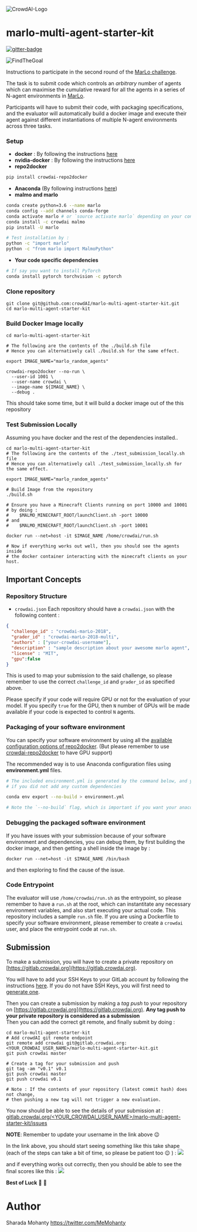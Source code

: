 ![CrowdAI-Logo](https://github.com/crowdAI/crowdai/raw/master/app/assets/images/misc/crowdai-logo-smile.svg?sanitize=true)
# marlo-multi-agent-starter-kit

[![gitter-badge](https://badges.gitter.im/Microsoft/malmo.png)](https://gitter.im/Microsoft/malmo)   

![FindTheGoal](https://media.giphy.com/media/1gWkQbDsHOfo4kZXZv/giphy.gif)

Instructions to participate in the second round of the [MarLo challenge](https://www.crowdai.org/challenges/marlo-2018). 

The task is to submit code which controls an *arbitrary* number of agents which can maximise the cumulative reward for all the agents in a series of N-agent environments in [MarLo](https://marlo.readthedocs.io).

Participants will have to submit their code, with packaging specifications, and the evaluator will automatically build a docker image and execute their agent against different instantiations of multiple N-agent environments across three tasks.

### Setup
* **docker** : By following the instructions [here](https://docs.docker.com/install/linux/docker-ce/ubuntu/)
* **nvidia-docker** : By following the instructions [here](https://github.com/nvidia/nvidia-docker/wiki/Installation-(version-2.0))
* **repo2docker**
```sh
pip install crowdai-repo2docker
```
* **Anaconda** (By following instructions [here](https://www.anaconda.com/download)) 
* **malmo and marlo**
```sh 
conda create python=3.6 --name marlo
conda config --add channels conda-forge
conda activate marlo # or `source activate marlo` depending on your conda version
conda install -c crowdai malmo
pip install -U marlo

# Test installation by :
python -c "import marlo"
python -c "from marlo import MalmoPython"
```
* **Your code specific dependencies**
```sh
# If say you want to install PyTorch
conda install pytorch torchvision -c pytorch
```

### Clone repository 
```
git clone git@github.com:crowdAI/marlo-multi-agent-starter-kit.git
cd marlo-multi-agent-starter-kit
```

### Build Docker Image locally 
```
cd marlo-multi-agent-starter-kit

# The following are the contents of the ./build.sh file
# Hence you can alternatively call ./build.sh for the same effect.

export IMAGE_NAME="marlo_random_agents"

crowdai-repo2docker --no-run \
  --user-id 1001 \
  --user-name crowdai \
  --image-name ${IMAGE_NAME} \
  --debug .
```
This should take some time, but it will build a docker image out of the this repository

### Test Submission Locally
Assuming you have docker and the rest of the dependencies installed..
```
cd marlo-multi-agent-starter-kit
# The following are the contents of the ./test_submission_locally.sh file
# Hence you can alternatively call ./test_submission_locally.sh for the same effect.

export IMAGE_NAME="marlo_random_agents"

# Build Image from the repository
./build.sh

# Ensure you have a Minecraft Clients running on port 10000 and 10001
# by doing : 
#    $MALMO_MINECRAFT_ROOT/launchClient.sh -port 10000
# and 
#    $MALMO_MINECRAFT_ROOT/launchClient.sh -port 10001

docker run --net=host -it $IMAGE_NAME /home/crowdai/run.sh

# Now if everything works out well, then you should see the agents inside
# the docker container interacting with the minecraft clients on your host.
```

## Important Concepts

### Repository Structure
* `crowdai.json`
  Each repository should have a `crowdai.json` with the following content : 
```json
{
  "challenge_id" : "crowdai-marLo-2018",
  "grader_id" : "crowdai-marLo-2018-multi",
  "authors" : ["your-crowdai-username"],
  "description" : "sample description about your awesome marlo agent",
  "license" : "MIT",
  "gpu":false
}
```
This is used to map your submission to the said challenge, so please remember to use the correct `challenge_id` and `grader_id` as specified above.

Please specify if your code will require GPU or not for the evaluation of your model. If you specify `true` for the GPU, then `N` number of GPUs will be made available if your code is expected to control `N` agents.

### Packaging of your software environment
You can specify your software environment by using all the [available configuration options of repo2docker](https://repo2docker.readthedocs.io/en/latest/config_files.html). (But please remember to use [crowdai-repo2docker](https://pypi.org/project/crowdai-repo2docker/) to have GPU support)   

The recommended way is to use Anaconda configuration files using **environment.yml** files.

```sh 
# The included environment.yml is generated by the command below, and you do not need to run it again 
# if you did not add any custom dependencies

conda env export --no-build > environment.yml

# Note the `--no-build` flag, which is important if you want your anaconda env to be replicable across all 
```

### Debugging the packaged software environment

If you have issues with your submission because of your software environment and dependencies, you can debug them, by first building the docker image, and then getting a shell inside the image by : 
```
docker run --net=host -it $IMAGE_NAME /bin/bash 
```
and then exploring to find the cause of the issue.

### Code Entrypoint
The evaluator will use `/home/crowdai/run.sh` as the entrypoint, so please remember to have a `run.sh` at the root, which can instantitate any necessary environment variables, and also start executing your actual code. This repository includes a sample `run.sh` file.
If you are using a Dockerfile to specify your software environment, please remember to create a `crowdai` user, and place the entrypoint code at `run.sh`.

## Submission 
To make a submission, you will have to create a private repository on [https://gitlab.crowdai.org](https://gitlab.crowdai.org).

You will have to add your SSH Keys to your GitLab account by following the instructions [here](https://docs.gitlab.com/ee/gitlab-basics/create-your-ssh-keys.html).
If you do not have SSH Keys, you will first need to [generate one](https://docs.gitlab.com/ee/ssh/README.html#generating-a-new-ssh-key-pair).

Then you can create a submission by making a *tag push* to your repository on [https://gitlab.crowdai.org](https://gitlab.crowdai.org). **Any tag push to your private repository is considered as a submission**   
Then you can add the correct git remote, and finally submit by doing : 

```
cd marlo-multi-agent-starter-kit
# Add crowdAI git remote endpoint
git remote add crowdai git@gitlab.crowdai.org:<YOUR_CROWDAI_USER_NAME>/marlo-multi-agent-starter-kit.git
git push crowdai master

# Create a tag for your submission and push
git tag -am "v0.1" v0.1
git push crowdai master
git push crowdai v0.1

# Note : If the contents of your repository (latest commit hash) does not change, 
# then pushing a new tag will not trigger a new evaluation.
```
You now should be able to see the details of your submission at : 
[gitlab.crowdai.org/<YOUR_CROWDAI_USER_NAME>/marlo-multi-agent-starter-kit/issues](gitlab.crowdai.org/<YOUR_CROWDAI_USER_NAME>/marlo-single-agent-starter-kit/issues)

**NOTE**: Remember to update your username in the link above :wink:

In the link above, you should start seeing something like this take shape (each of the steps can take a bit of time, so please be patient too :wink: ) : 
![](https://i.imgur.com/vucYbwy.png)

and if everything works out correctly, then you should be able to see the final scores like this : 
![](https://i.imgur.com/QkoGOwv.png)

**Best of Luck** :tada: :tada:

# Author
Sharada Mohanty <https://twitter.com/MeMohanty>
